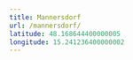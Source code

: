 ```yaml
---
title: Mannersdorf
url: /mannersdorf/
latitude: 48.168644400000005
longitude: 15.241236400000002
---
```

